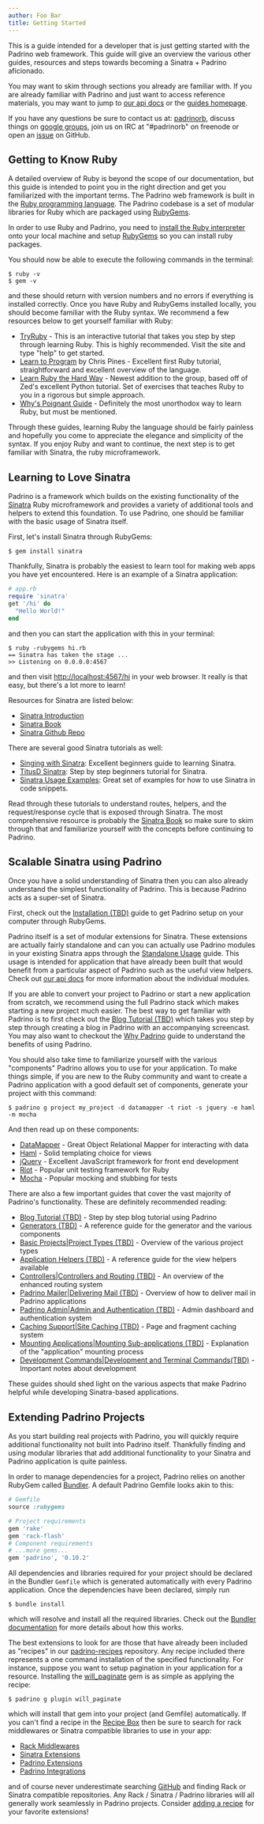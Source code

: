 ```yaml
---
author: Foo Bar
title: Getting Started
---
```


This is a guide intended for a developer that is just getting started with the Padrino web framework. This guide will
give an overview the various other guides, resources and steps towards becoming a Sinatra + Padrino aficionado.


You may want to skim through sections you already are familiar with. If you are already familiar with Padrino and just
want to access reference materials, you may want to jump to [our api docs](http://www.padrinorb.com/api/index.html) or
the [guides homepage](http://www.padrinorb.com/guides).


If you have any questions be sure to contact us at: [padrinorb](http://twitter.com/#!/padrinorb), discuss things on
[google groups](https://groups.google.com/forum/?hl=en#!forum/padrino), join us on IRC at "#padrinorb" on freenode or
open an [issue](https://github.com/padrino/padrino-framework/issues) on GitHub.


## Getting to Know Ruby

A detailed overview of Ruby is beyond the scope of our documentation, but this guide is intended to point you in the
right direction and get you familiarized with the important terms. The Padrino web framework is built in the
[Ruby programming language](http://www.ruby-lang.org/en/). The Padrino codebase is a set of modular libraries for Ruby
which are packaged using [RubyGems](http://rubygems.org/).


In order to use Ruby and Padrino, you need to
[install the Ruby interpreter](http://www.ruby-lang.org/en/downloads) onto your local machine and setup
[RubyGems](http://rubygems.org/pages/download) so you can install ruby packages.


You should now be able to execute the following commands in the terminal:


    $ ruby -v
    $ gem -v


and these should return with version numbers and no errors if everything is installed correctly. Once you have Ruby and
RubyGems installed locally, you should become familiar with the Ruby syntax. We recommend a few resources below to get
yourself familiar with Ruby:


- [TryRuby](http://tryruby.org/) - This is an interactive tutorial that takes you step by step through learning Ruby.
  This is highly recommended. Visit the site and type "help" to get started.
- [Learn to Program](http://pine.fm/LearnToProgram) by Chris Pines - Excellent first Ruby tutorial, straightforward and
  excellent overview of the language.
- [Learn Ruby the Hard Way](http://ruby.learncodethehardway.org/) - Newest addition to the group, based off of Zed's
  excellent Python tutorial. Set of exercises that teaches Ruby to you in a rigorous but simple approach.
- [Why's Poignant Guide](http://mislav.uniqpath.com/poignant-guide/book/chapter-1.html) - Definitely the most unorthodox
  way to learn Ruby, but must be mentioned.


Through these guides, learning Ruby the language should be fairly painless and hopefully you come to appreciate the
elegance and simplicity of the syntax. If you enjoy Ruby and want to continue, the next step is to get familiar with
Sinatra, the ruby microframework.


## Learning to Love Sinatra

Padrino is a framework which builds on the existing functionality of the [Sinatra](http://sinatrarb.com) Ruby
microframework and provides a variety of additional tools and helpers to extend this foundation. To use Padrino, one
should be familiar with the basic usage of Sinatra itself.


First, let's install Sinatra through RubyGems:


    $ gem install sinatra


Thankfully, Sinatra is probably the easiest to learn tool for making web apps you have yet encountered. Here is an
example of a Sinatra application:


```ruby
# app.rb
require 'sinatra'
get '/hi' do
  "Hello World!"
end
```


and then you can start the application with this in your terminal:



    $ ruby -rubygems hi.rb
    == Sinatra has taken the stage ...
    >> Listening on 0.0.0.0:4567


and then visit [http://localhost:4567/hi](http://localhost:4567/hi) in your web browser. It really is that easy, but
there's a lot more to learn!


Resources for Sinatra are listed below:


- [Sinatra Introduction](http://www.sinatrarb.com/intro.html)
- [Sinatra Book](http://www.sinatrarb.com/book.html)
- [Sinatra Github Repo](http://github.com/sinatra/sinatra)


There are several good Sinatra tutorials as well:


- [Singing with Sinatra](http://net.tutsplus.com/tutorials/ruby/singing-with-sinatra): Excellent beginners guide to
  learning Sinatra.
- [TitusD Sinatra](http://titusd.co.uk/2010/04/07/a-beginners-sinatra-tutorial): Step by step beginners tutorial for
  Sinatra.
- [Sinatra Usage Examples](http://blog.maxaller.name/2010/01/a-brief-introduction-to-ruby-sinatra-and-haml):  Great set
  of examples for how to use Sinatra in code snippets.


Read through these tutorials to understand routes, helpers, and the request/response cycle that is exposed through
Sinatra. The most comprehensive resource is probably the [Sinatra Book](http://www.sinatrarb.com/book.html) so make sure
to skim through that and familiarize yourself with the concepts before continuing to Padrino.


## Scalable Sinatra using Padrino

Once you have a solid understanding of Sinatra then you can also already understand the simplest functionality of
Padrino. This is because Padrino acts as a super-set of Sinatra.


First, check out the [Installation (TBD)](TBD) guide to get Padrino setup on your computer through RubyGems.


Padrino itself is a set of modular extensions for Sinatra. These extensions are actually fairly standalone and can you
can actually use Padrino modules in your existing Sinatra apps through the
[Standalone Usage](http://www.padrinorb.com/guides/standalone-usage-in-sinatra) guide. This usage is intended for
application that have already been built that would benefit from a particular aspect of Padrino such as the useful view
helpers. Check out [our api docs](http://www.padrinorb.com/api/index.html) for more information about the individual
modules.


If you are able to convert your project to Padrino or start a new application from scratch, we recommend using the full
Padrino stack which makes starting a new project much easier. The best way to get familiar with Padrino is to first
check out the [Blog Tutorial (TBD)](TBD) which takes you step by step through creating a blog in Padrino with an
accompanying screencast. You may also want to checkout the [Why Padrino](http://www.padrinorb.com/pages/why) guide to
understand the benefits of using Padrino.


You should also take time to familiarize yourself with the various "components" Padrino allows you to use for your
application. To make things simple, if you are new to the Ruby community and want to create a Padrino application with a
good default set of components, generate your project with this command:


    $ padrino g project my_project -d datamapper -t riot -s jquery -e haml -m mocha


And then read up on these components:


- [DataMapper](http://datamapper.org/docs/) - Great Object Relational Mapper for interacting with data
- [Haml](http://haml-lang.com/docs.html) - Solid templating choice for views
- [jQuery](http://jquery.com/) - Excellent JavaScript framework for front end development
- [Riot](https://github.com/thumblemonks/riot) - Popular unit testing framework for Ruby
- [Mocha](http://mocha.rubyforge.org/) - Popular mocking and stubbing for tests


There are also a few important guides that cover the vast majority of Padrino's functionality. These are definitely
recommended reading:


- [Blog Tutorial (TBD)](TBD) - Step by step blog tutorial using Padrino
- [Generators (TBD)](TBD) - A reference guide for the generator and the various components
- [Basic Projects|Project Types (TBD)](TBD) - Overview of the various project types
- [Application Helpers (TBD)](TBD) - A reference guide for the view helpers available
- [Controllers|Controllers and Routing (TBD)](TBD) - An overview of the enhanced routing system
- [Padrino Mailer|Delivering Mail (TBD)](TBD) - Overview of how to deliver mail in Padrino applications
- [Padrino Admin|Admin and Authentication (TBD)](TBD) - Admin dashboard and authentication system
- [Caching Support|Site Caching (TBD)](TBD) - Page and fragment caching system
- [Mounting Applications|Mounting Sub-applications (TBD)](TBD) - Explanation of the "application" mounting process
- [Development Commands|Development and Terminal Commands(TBD)](TBD) - Important notes about development


These guides should shed light on the various aspects that make Padrino helpful while developing Sinatra-based
applications.


## Extending Padrino Projects

As you start building real projects with Padrino, you will quickly require additional functionality not built into
Padrino itself. Thankfully finding and using modular libraries that add additional functionality to your Sinatra and
Padrino application is quite painless.


In order to manage dependencies for a project, Padrino relies on another RubyGem called
[Bundler](http://gembundler.com). A default Padrino Gemfile looks akin to this:


```ruby
# Gemfile
source :rubygems

# Project requirements
gem 'rake'
gem 'rack-flash'
# Component requirements
# ...more gems...
gem 'padrino', '0.10.2'
```


All dependencies and libraries required for your project should be declared in the Bundler `Gemfile` which is generated
automatically with every Padrino application. Once the dependencies have been declared, simply run


    $ bundle install


which will resolve and install all the required libraries. Check out the [Bundler documentation](http://gembundler.com/)
for more details about how this works.


The best extensions to look for are those that have already been included as "recipes" in our
[padrino-recipes](http://github.com/padrino/padrino-recipes) repository.  Any recipe included there represents a one
command installation of the specified functionality. For instance, suppose you want to setup pagination in your
application for a resource. Installing the [will_paginate](https://github.com/mislav/will_paginate) gem is as simple as
applying the recipe:


    $ padrino g plugin will_paginate


which will install that gem into your project (and Gemfile) automatically. If you can't find a recipe in the [Recipe
Box](http://github.com/padrino/padrino-recipes) then be sure to search for rack middlewares or Sinatra compatible
libraries to use in your app:


- [Rack Middlewares](http://coderack.org/middlewares)
- [Sinatra Extensions](http://www.sinatrarb.com/extensions-wild.html)
- [Padrino Extensions](https://github.com/padrino/padrino-framework/wiki/Extensions)
- [Padrino Integrations](https://github.com/padrino/padrino-framework/wiki/Integrations)


and of course never underestimate searching [GitHub](https://github.com) and finding Rack or Sinatra compatible
repositories. Any Rack / Sinatra / Padrino libraries will all generally work seamlessly in Padrino projects.  Consider
[adding a recipe](http://github.com/padrino/padrino-recipes) for your favorite extensions!

